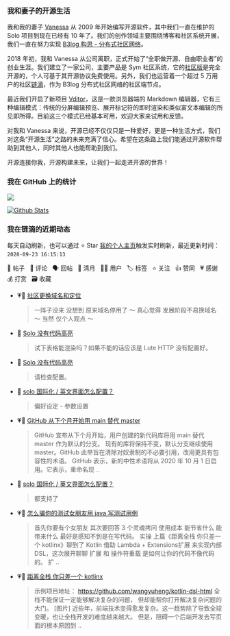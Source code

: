 ### 我和妻子的开源生活

我和我的妻子 [Vanessa](https://github.com/Vanessa219) 从 2009 年开始编写开源软件，其中我们一直在维护的 Solo 项目到现在已经有 10 年了。我们的创作领域主要围绕博客和社区系统开展，我们一直在努力实现 [B3log 构思 - 分布式社区网络](https://hacpai.com/article/1546941897596)。

2018 年初，我和 Vanessa 从公司离职，正式开始了“全职做开源、自由职业者”的创业生涯。我们建立了一家公司，主要产品是 Sym 社区系统，它的[社区版](https://github.com/88250/symphony)是完全开源的，个人可基于其开源协议免费使用。另外，我们也运营着一个超过 5 万用户的社区[链滴](https://hacpai.com)，作为 B3log 分布式社区网络的社区端节点。

最近我们开启了新项目 [Vditor](https://github.com/Vanessa219/vditor)，这是一款浏览器端的 Markdown 编辑器，它有三种编辑模式：传统的分屏编辑预览、展开标记符的即时渲染和类似富文本编辑的所见即所得。目前这三个模式已经基本可用，欢迎大家来试用和反馈。

对我和 Vanessa 来说，开源已经不仅仅只是一种爱好，更是一种生活方式，我们对这条“开源生活”之路的未来充满了信心。希望在这条路上我们能通过开源软件帮助到其他人，同时其他人也能帮助到我们。

开源连接你我，开源构建未来，让我们一起走进开源的世界！

### 我在 GitHub 上的统计

<a title="Hits" target="_blank" href="https://github.com/88250/88250"><img src="https://hits.b3log.org/88250/88250.svg"></a>

[![Github Stats](https://github-readme-stats.vercel.app/api?username=88250&show_icons=true)](https://github.com/88250)

<!--events start -->

### 我在链滴的近期动态

每天自动刷新，也可以通过 ⭐️ Star [我的个人主页](https://github.com/88250/88250)触发实时刷新，最近更新时间：`2020-09-23 16:15:13`

📝 帖子 &nbsp; 💬 评论 &nbsp; 🗣 回帖 &nbsp; 🌙 清月 &nbsp; 👨‍💻 用户 &nbsp; 🏷️ 标签 &nbsp; ⭐️ 关注 &nbsp; 👍 赞同 &nbsp; 💗 感谢 &nbsp; 💰 打赏 &nbsp; 🗃 收藏

* 💗💬 [社区更换域名和定位](https://ld246.com/article/1599662780208/comment/1600840486457#comments)

  > 一阵子没来 没想到 原来域名停用了 ～ 真心觉得 发展阶段不易换域名 ～ 当然 仅个人观点 ～
* 💬 [Solo 没有代码高亮](https://ld246.com/article/1600773064960/comment/1600775213697#comments)

  > 试下表格能渲染吗？如果不能的话应该是 Lute HTTP 没有配置好。
* 💬 [Solo 没有代码高亮](https://ld246.com/article/1600773064960/comment/1600774276905#comments)

  > 请检查配置。
* 💬 [solo 国际化 / 英文界面怎么配置？](https://ld246.com/article/1600610529172/comment/1600695007950#comments)

  > 偏好设定 - 参数设置
* 💗📝 [GitHub 从下个月开始用 main 替代 master](https://ld246.com/article/1600653686820)

  > GitHub 宣布从下个月开始，用户创建的新代码库将用 main 替代 master 作为默认的分支。 现有的库将保持不变，默认分支继续使用 master。GitHub 此举旨在清除对奴隶制的不必要引用，改用更具有包容性的术语。 GitHub 表示，新的中性术语将从 2020 年 10 月 1 日启用。它表示，重命名现 ..
* 💬 [solo 国际化 / 英文界面怎么配置？](https://ld246.com/article/1600610529172/comment/1600655175819#comments)

  > 都支持了
* 💗📝 [怎么骗你的测试女朋友用 java 写测试用例](https://ld246.com/article/1600503758989)

  > 首先你要有个女朋友 其次要回答 3 个灵魂拷问 使用成本 能节省什么 能带来什么 最好是感知不到是在写代码。 实操 上篇《距离全栈 你只差一个 kotlinx》聊到了 Kotlin 借助 Lambda + Extensions扩展 来实现内部 DSL，这次展开聊聊 扩展 和 操作符重载 是如何让你的代码不像代码的。 扩 ..
* 💗📝 [距离全栈 你只差一个 kotlinx](https://ld246.com/article/1600502495289)

  > 示例项目地址： https://github.com/wangyuheng/kotlin-dsl-html 全栈不能保证一定能够解决复杂的问题， 但却能帮你打开解决复杂问题的大门。 [图片] 近些年，前端技术变得愈发复杂。这一趋势除了导致全球变暖，也让全栈开发的难度越来越大。 但是，阻碍一个后端开发去写页面的根本原因到 ..


<!--events end -->
